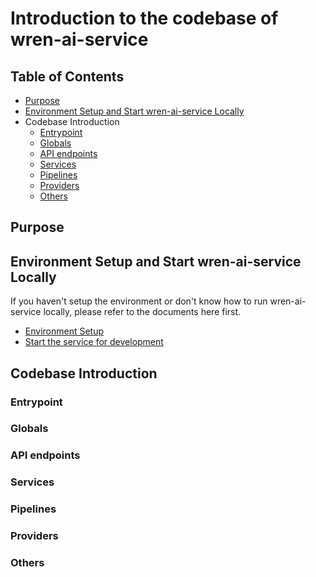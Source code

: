# Introduction to the codebase of wren-ai-service

## Table of Contents

- [Purpose](#purpose)
- [Environment Setup and Start wren-ai-service Locally](#environment-setup-and-start-wren-ai-service-locally)
- Codebase Introduction
    - [Entrypoint](#entrypoint)
    - [Globals](#globals)
    - [API endpoints](#api-endpoints)
    - [Services](#services)
    - [Pipelines](#pipelines)
    - [Providers](#providers)
    - [Others](#others)

## Purpose

## Environment Setup and Start wren-ai-service Locally

If you haven't setup the environment or don't know how to run wren-ai-service locally, please refer to the documents here first.
- [Environment Setup](../README.md#environment-setup)
- [Start the service for development](../README.md##start-the-service-for-development)

## Codebase Introduction

### Entrypoint

### Globals

### API endpoints

### Services

### Pipelines

### Providers

### Others

